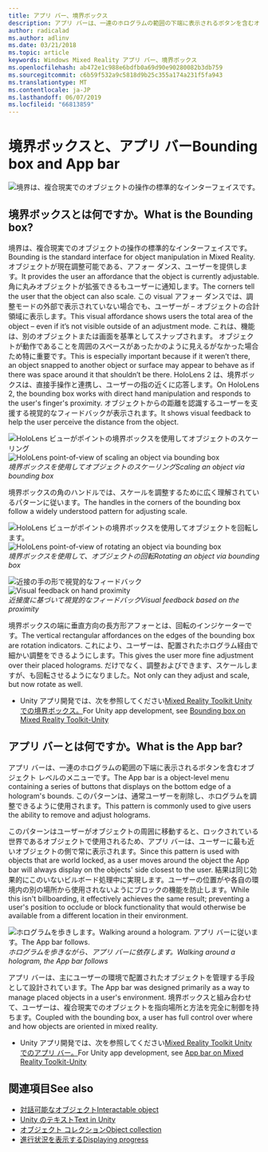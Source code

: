 ```yaml
---
title: アプリ バー、境界ボックス
description: アプリ バーは、一連のホログラムの範囲の下端に表示されるボタンを含むオブジェクト レベルのメニューです。
author: radicalad
ms.author: adlinv
ms.date: 03/21/2018
ms.topic: article
keywords: Windows Mixed Reality アプリ バー、境界ボックス
ms.openlocfilehash: ab472e1c988e6bdfb0a69d90e90280082b3db759
ms.sourcegitcommit: c6b59f532a9c5818d9b25c355a174a231f5fa943
ms.translationtype: MT
ms.contentlocale: ja-JP
ms.lasthandoff: 06/07/2019
ms.locfileid: "66813859"
---
```

# <a name="bounding-box-and-app-bar"></a><span data-ttu-id="911e6-104">境界ボックスと、アプリ バー</span><span class="sxs-lookup"><span data-stu-id="911e6-104">Bounding box and App bar</span></span>
![境界は、複合現実でのオブジェクトの操作の標準的なインターフェイスです。](images/640px-boundingbox-hero.jpg)<br>

## <a name="what-is-the-bounding-box"></a><span data-ttu-id="911e6-106">境界ボックスとは何ですか。</span><span class="sxs-lookup"><span data-stu-id="911e6-106">What is the Bounding box?</span></span>

<span data-ttu-id="911e6-107">境界は、複合現実でのオブジェクトの操作の標準的なインターフェイスです。</span><span class="sxs-lookup"><span data-stu-id="911e6-107">Bounding is the standard interface for object manipulation in Mixed Reality.</span></span> <span data-ttu-id="911e6-108">オブジェクトが現在調整可能である、アフォー ダンス、ユーザーを提供します。</span><span class="sxs-lookup"><span data-stu-id="911e6-108">It provides the user an affordance that the object is currently adjustable.</span></span> <span data-ttu-id="911e6-109">角に丸みオブジェクトが拡張できるもユーザーに通知します。</span><span class="sxs-lookup"><span data-stu-id="911e6-109">The corners tell the user that the object can also scale.</span></span> <span data-ttu-id="911e6-110">この visual アフォー ダンスでは、調整モードの外部で表示されていない場合でも、ユーザーが – オブジェクトの合計領域に表示します。</span><span class="sxs-lookup"><span data-stu-id="911e6-110">This visual affordance shows users the total area of the object – even if it’s not visible outside of an adjustment mode.</span></span> <span data-ttu-id="911e6-111">これは、機能は、別のオブジェクトまたは画面を基準としてスナップされます。 オブジェクトが動作であることを周囲のスペースがあったかのように見えるがなかった場合ため特に重要です。</span><span class="sxs-lookup"><span data-stu-id="911e6-111">This is especially important because if it weren’t there, an object snapped to another object or surface may appear to behave as if there was space around it that shouldn’t be there.</span></span> <span data-ttu-id="911e6-112">HoloLens 2 は、境界ボックスは、直接手操作と連携し、ユーザーの指の近くに応答します。</span><span class="sxs-lookup"><span data-stu-id="911e6-112">On HoloLens 2, the bounding box works with direct hand manipulation and responds to the user's finger's proximity.</span></span> <span data-ttu-id="911e6-113">オブジェクトからの距離を認識するユーザーを支援する視覚的なフィードバックが表示されます。</span><span class="sxs-lookup"><span data-stu-id="911e6-113">It shows visual feedback to help the user perceive the distance from the object.</span></span> 

<span data-ttu-id="911e6-114">![HoloLens ビューがポイントの境界ボックスを使用してオブジェクトのスケーリング](images/HoloLens2_BoundingBox.gif)</span><span class="sxs-lookup"><span data-stu-id="911e6-114">![HoloLens point-of-view of scaling an object via bounding box](images/HoloLens2_BoundingBox.gif)</span></span><br>
<span data-ttu-id="911e6-115">*境界ボックスを使用してオブジェクトのスケーリング*</span><span class="sxs-lookup"><span data-stu-id="911e6-115">*Scaling an object via bounding box*</span></span>

<span data-ttu-id="911e6-116">境界ボックスの角のハンドルでは、スケールを調整するために広く理解されているパターンに従います。</span><span class="sxs-lookup"><span data-stu-id="911e6-116">The handles in the corners of the bounding box follow a widely understood pattern for adjusting scale.</span></span> 

<span data-ttu-id="911e6-117">![HoloLens ビューがポイントの境界ボックスを使用してオブジェクトを回転します。](images/HoloLens2_BoundingBox_Rotate.gif)</span><span class="sxs-lookup"><span data-stu-id="911e6-117">![HoloLens point-of-view of rotating an object via bounding box](images/HoloLens2_BoundingBox_Rotate.gif)</span></span><br>
<span data-ttu-id="911e6-118">*境界ボックスを使用して、オブジェクトの回転*</span><span class="sxs-lookup"><span data-stu-id="911e6-118">*Rotating an object via bounding box*</span></span>


<span data-ttu-id="911e6-119">![近接の手の形で視覚的なフィードバック](images/HoloLens2_Proximity.gif)</span><span class="sxs-lookup"><span data-stu-id="911e6-119">![Visual feedback on hand proximity](images/HoloLens2_Proximity.gif)</span></span><br>
<span data-ttu-id="911e6-120">*近接度に基づいて視覚的なフィードバック*</span><span class="sxs-lookup"><span data-stu-id="911e6-120">*Visual feedback based on the proximity*</span></span>

<span data-ttu-id="911e6-121">境界ボックスの端に垂直方向の長方形アフォーとは、回転のインジケーターです。</span><span class="sxs-lookup"><span data-stu-id="911e6-121">The vertical rectangular affordances on the edges of the bounding box are rotation indicators.</span></span> <span data-ttu-id="911e6-122">これにより、ユーザーは、配置されたホログラム経由で細かい調整をできるようにします。</span><span class="sxs-lookup"><span data-stu-id="911e6-122">This gives the user more fine adjustment over their placed holograms.</span></span> <span data-ttu-id="911e6-123">だけでなく、調整およびできます、スケールしますが、も回転させるようになりました。</span><span class="sxs-lookup"><span data-stu-id="911e6-123">Not only can they adjust and scale, but now rotate as well.</span></span>

* <span data-ttu-id="911e6-124">Unity アプリ開発では、次を参照してください[Mixed Reality Toolkit Unity での境界ボックス。](https://microsoft.github.io/MixedRealityToolkit-Unity/Documentation/README_BoundingBox.html)</span><span class="sxs-lookup"><span data-stu-id="911e6-124">For Unity app development, see [Bounding box on Mixed Reality Toolkit-Unity](https://microsoft.github.io/MixedRealityToolkit-Unity/Documentation/README_BoundingBox.html)</span></span>



## <a name="what-is-the-app-bar"></a><span data-ttu-id="911e6-125">アプリ バーとは何ですか。</span><span class="sxs-lookup"><span data-stu-id="911e6-125">What is the App bar?</span></span>

<span data-ttu-id="911e6-126">アプリ バーは、一連のホログラムの範囲の下端に表示されるボタンを含むオブジェクト レベルのメニューです。</span><span class="sxs-lookup"><span data-stu-id="911e6-126">The App bar is a object-level menu containing a series of buttons that displays on the bottom edge of a hologram's bounds.</span></span> <span data-ttu-id="911e6-127">このパターンは、通常ユーザーを削除し、ホログラムを調整できるように使用されます。</span><span class="sxs-lookup"><span data-stu-id="911e6-127">This pattern is commonly used to give users the ability to remove and adjust holograms.</span></span>

<span data-ttu-id="911e6-128">このパターンはユーザーがオブジェクトの周囲に移動すると、ロックされている世界であるオブジェクトで使用されるため、アプリ バーは、ユーザーに最も近いオブジェクトの側で常に表示されます。</span><span class="sxs-lookup"><span data-stu-id="911e6-128">Since this pattern is used with objects that are world locked, as a user moves around the object the App bar will always display on the objects' side closest to the user.</span></span> <span data-ttu-id="911e6-129">結果は同じ効果的にこのいないビルボード処理中に実現します。ユーザーの位置がや各自の環境内の別の場所から使用されないようにブロックの機能を防止します。</span><span class="sxs-lookup"><span data-stu-id="911e6-129">While this isn't billboarding, it effectively achieves the same result; preventing a user's position to occlude or block functionality that would otherwise be available from a different location in their environment.</span></span>

<span data-ttu-id="911e6-130">![ホログラムを歩きします。</span><span class="sxs-lookup"><span data-stu-id="911e6-130">![Walking around a hologram.</span></span> <span data-ttu-id="911e6-131">アプリ バーに従います。](images/HoloLens2_AppBarFollowing.gif)</span><span class="sxs-lookup"><span data-stu-id="911e6-131">The App bar follows.](images/HoloLens2_AppBarFollowing.gif)</span></span><br>
<span data-ttu-id="911e6-132">*ホログラムを歩きながら、アプリ バーに依存します。*</span><span class="sxs-lookup"><span data-stu-id="911e6-132">*Walking around a hologram, the App bar follows*</span></span>

<span data-ttu-id="911e6-133">アプリ バーは、主にユーザーの環境で配置されたオブジェクトを管理する手段として設計されています。</span><span class="sxs-lookup"><span data-stu-id="911e6-133">The App bar was designed primarily as a way to manage placed objects in a user's environment.</span></span> <span data-ttu-id="911e6-134">境界ボックスと組み合わせて、ユーザーは、複合現実でのオブジェクトを指向場所と方法を完全に制御を持ちます。</span><span class="sxs-lookup"><span data-stu-id="911e6-134">Coupled with the bounding box, a user has full control over where and how objects are oriented in mixed reality.</span></span>

* <span data-ttu-id="911e6-135">Unity アプリ開発では、次を参照してください[Mixed Reality Toolkit Unity でのアプリ バー。](https://microsoft.github.io/MixedRealityToolkit-Unity/Documentation/README_AppBar.html)</span><span class="sxs-lookup"><span data-stu-id="911e6-135">For Unity app development, see [App bar on Mixed Reality Toolkit-Unity](https://microsoft.github.io/MixedRealityToolkit-Unity/Documentation/README_AppBar.html)</span></span>

## <a name="see-also"></a><span data-ttu-id="911e6-136">関連項目</span><span class="sxs-lookup"><span data-stu-id="911e6-136">See also</span></span>
* [<span data-ttu-id="911e6-137">対話可能なオブジェクト</span><span class="sxs-lookup"><span data-stu-id="911e6-137">Interactable object</span></span>](interactable-object.md)
* [<span data-ttu-id="911e6-138">Unity のテキスト</span><span class="sxs-lookup"><span data-stu-id="911e6-138">Text in Unity</span></span>](text-in-unity.md)
* [<span data-ttu-id="911e6-139">オブジェクト コレクション</span><span class="sxs-lookup"><span data-stu-id="911e6-139">Object collection</span></span>](object-collection.md)
* [<span data-ttu-id="911e6-140">進行状況を表示する</span><span class="sxs-lookup"><span data-stu-id="911e6-140">Displaying progress</span></span>](progress.md)
